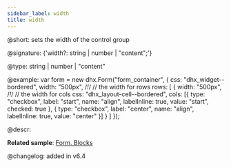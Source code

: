 ```yaml
---
sidebar_label: width
title: width
---          
```


@short: sets the width of the control group

@signature: {'width?: string | number | "content";'}

@type: string | number | "content"

@example:
var form = new dhx.Form("form_container", {
	css: "dhx_widget--bordered",
	width: "500px", /*!*/ // the width for rows
    rows: [
        {
            width: "500px", /*!*/ // the width for cols
            css: "dhx_layout-cell--bordered",
            cols: [{
                type: "checkbox",
                label: "start",
                name: "align",
                labelInline: true,
                value: "start",
                checked: true
            },
            {
                type: "checkbox",
                label: "center",
                name: "align",
                labelInline: true,
                value: "center"
            }]
        }
    ]
});

@descr: 

**Related sample**: [Form. Blocks](https://snippet.dhtmlx.com/1pzybtja)

@changelog: added in v6.4

[comment]: # (@related: form/how_to_start.md#initialize-form form/configuration.md#widthheight)

[comment]: # (@relatedapi: form/api/form_height_config.md)
